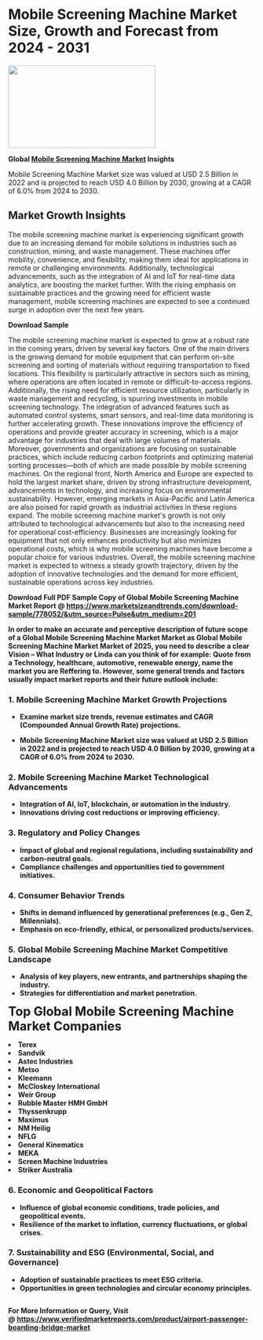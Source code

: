 <H1>Mobile Screening Machine Market Size, Growth and Forecast from 2024 - 2031</H1><img class="aligncenter size-medium wp-image-584254" src="https://thirdeyenews.in/wp-content/uploads/2024/09/Global-Market-Research-300x168.jpeg" alt="" width="300" height="168" /><p><strong>Global&nbsp;<a href="https://www.marketsizeandtrends.com/download-sample/778052/&amp;utm_source=Pulse&amp;utm_medium=201">Mobile Screening Machine Market</a> Insights</strong></p><p>Mobile Screening Machine Market size was valued at USD 2.5 Billion in 2022 and is projected to reach USD 4.0 Billion by 2030, growing at a CAGR of 6.0% from 2024 to 2030.</p><p><h2>Market Growth Insights</h2> <p>The mobile screening machine market is experiencing significant growth due to an increasing demand for mobile solutions in industries such as construction, mining, and waste management. These machines offer mobility, convenience, and flexibility, making them ideal for applications in remote or challenging environments. Additionally, technological advancements, such as the integration of AI and IoT for real-time data analytics, are boosting the market further. With the rising emphasis on sustainable practices and the growing need for efficient waste management, mobile screening machines are expected to see a continued surge in adoption over the next few years.</p> <p><strong>Download Sample</strong></p> <p>The mobile screening machine market is expected to grow at a robust rate in the coming years, driven by several key factors. One of the main drivers is the growing demand for mobile equipment that can perform on-site screening and sorting of materials without requiring transportation to fixed locations. This flexibility is particularly attractive in sectors such as mining, where operations are often located in remote or difficult-to-access regions. Additionally, the rising need for efficient resource utilization, particularly in waste management and recycling, is spurring investments in mobile screening technology. The integration of advanced features such as automated control systems, smart sensors, and real-time data monitoring is further accelerating growth. These innovations improve the efficiency of operations and provide greater accuracy in screening, which is a major advantage for industries that deal with large volumes of materials. Moreover, governments and organizations are focusing on sustainable practices, which include reducing carbon footprints and optimizing material sorting processes—both of which are made possible by mobile screening machines. On the regional front, North America and Europe are expected to hold the largest market share, driven by strong infrastructure development, advancements in technology, and increasing focus on environmental sustainability. However, emerging markets in Asia-Pacific and Latin America are also poised for rapid growth as industrial activities in these regions expand. The mobile screening machine market's growth is not only attributed to technological advancements but also to the increasing need for operational cost-efficiency. Businesses are increasingly looking for equipment that not only enhances productivity but also minimizes operational costs, which is why mobile screening machines have become a popular choice for various industries. Overall, the mobile screening machine market is expected to witness a steady growth trajectory, driven by the adoption of innovative technologies and the demand for more efficient, sustainable operations across key industries. <p><strong></p><p><span class=""><strong>Download Full PDF Sample Copy of Global Mobile Screening Machine Market Report</strong> @ <a href="https://www.marketsizeandtrends.com/download-sample/778052/&amp;utm_source=Pulse&amp;utm_medium=201" target="_blank">https://www.marketsizeandtrends.com/download-sample/778052/&amp;utm_source=Pulse&amp;utm_medium=201</a></span></p><p>In order to make an accurate and perceptive description of future scope of a Global&nbsp;Mobile Screening Machine Market Market as Global&nbsp;Mobile Screening Machine Market Market of 2025, you need to describe a clear Vision &ndash; What Industry or Linda can you think of for example: Quote from a Technology, healthcare, automotive, renewable energy, name the market you are Reffering to. However, some general trends and factors usually impact market reports and their future outlook include:</p><h3>1.&nbsp;<strong>Mobile Screening Machine Market Growth Projections</strong></h3><ul><li>Examine market size trends, revenue estimates and CAGR (Compounded Annual Growth Rate) projections.</li><li><p>Mobile Screening Machine Market size was valued at USD 2.5 Billion in 2022 and is projected to reach USD 4.0 Billion by 2030, growing at a CAGR of 6.0% from 2024 to 2030.</p></li></ul><h3>2.&nbsp;<strong>Mobile Screening Machine Market Technological Advancements</strong></h3><ul><li>Integration of AI, IoT, blockchain, or automation in the industry.</li><li>Innovations driving cost reductions or improving efficiency.</li></ul><h3>3.&nbsp;<strong>Regulatory and Policy Changes</strong></h3><ul><li>Impact of global and regional regulations, including sustainability and carbon-neutral goals.</li><li>Compliance challenges and opportunities tied to government initiatives.</li></ul><h3>4.&nbsp;<strong>Consumer Behavior Trends</strong></h3><ul><li>Shifts in demand influenced by generational preferences (e.g., Gen Z, Millennials).</li><li>Emphasis on eco-friendly, ethical, or personalized products/services.</li></ul><h3>5.&nbsp;<strong>Global Mobile Screening Machine Market Competitive Landscape</strong></h3><ul><li>Analysis of key players, new entrants, and partnerships shaping the industry.</li><li>Strategies for differentiation and market penetration.</li></ul><p data-pm-slice="1 1 []"><span style="color: inherit; font-family: inherit; font-size: 25px;">Top Global Mobile Screening Machine Market Companies</span></p><div class="" data-test-id=""><p><li>Terex</li><li> Sandvik</li><li> Astec Industries</li><li> Metso</li><li> Kleemann</li><li> McCloskey International</li><li> Weir Group</li><li> Rubble Master HMH GmbH</li><li> Thyssenkrupp</li><li> Maximus</li><li> NM Heilig</li><li> NFLG</li><li> General Kinematics</li><li> MEKA</li><li> Screen Machine Industries</li><li> Striker Australia</li></p></div><h3>6.&nbsp;<strong>Economic and Geopolitical Factors</strong></h3><ul><li>Influence of global economic conditions, trade policies, and geopolitical events.</li><li>Resilience of the market to inflation, currency fluctuations, or global crises.</li></ul><h3>7.&nbsp;<strong>Sustainability and ESG (Environmental, Social, and Governance)</strong></h3><ul><li>Adoption of sustainable practices to meet ESG criteria.</li><li>Opportunities in green technologies and circular economy principles.</li></ul><h2><strong style="font-size: 14px;">For More Information or Query, Visit @&nbsp;</strong><a style="background-color: #ffffff; font-size: 14px;" href="https://www.marketsizeandtrends.com/report/mobile-screening-machine-market/" target="_blank">https://www.verifiedmarketreports.com/product/airport-passenger-boarding-bridge-market</a></h2>
